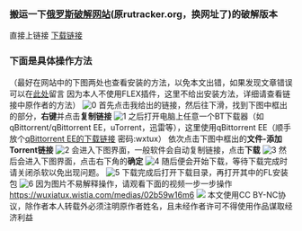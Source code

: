 ### 搬运一下[俄罗斯破解网站](https://rutracker.net/)(原rutracker.org，换网址了)的破解版本
直接上链接
[下载链接](https://rutracker.net/forum/viewtopic.php?t=6621585)

### 下面是具体操作方法
（最好在网站中的下图两处也查看安装的方法，以免本文出错，如果发现文章错误可以在[此处](https://github.com/WuXiaTux/wuxiatux.github.io/issues/2)留言
因为本人不使用FLEX插件，这里不给出安装方法，详细请查看链接中原作者的方法）
![0](https://github.com/user-attachments/assets/d3cc8421-768c-46ae-970a-9d7779661178)
首先点击我给出的链接，然后往下滑，找到下图中框出的部分，**右键**并点击**复制链接**
![1](https://github.com/user-attachments/assets/678a7188-3252-4ab4-a287-23a07517171c)
之后打开电脑上任意一个BT下载器（如qBittorrent/qBittorrent EE，uTorrent，迅雷等），这里使用qBittorrent EE（顺手放个[qBittorrent EE的下载链接](https://kali-linux.lanzn.com/iOdQs2klj0oh
) 密码:wxtux）
依次点击下图中框出的**文件-添加Torrent链接**
![2](https://github.com/user-attachments/assets/a12d643a-a9ae-4831-bb0a-405bd71ac1fc)
会进入下图界面，一般软件会自动复制链接，点击**下载**
![3](https://github.com/user-attachments/assets/7375cd2a-9310-4a48-9c80-84d7f42fbdd2)
然后会进入下图界面，点击右下角的**确定**
![4](https://github.com/user-attachments/assets/e0f967ea-76bb-46b6-b4ba-b7372088884e)
随后便会开始下载，等待下载完成时请关闭杀软以免出现问题。
![5](https://github.com/user-attachments/assets/cc9267e8-7630-4f79-bb0f-e383369585d5)
下载完成后打开下载目录，再打开其中的FL安装包
![6](https://github.com/user-attachments/assets/45c4b8bf-d3eb-47e9-8045-79e883428a70)
因为图片不易解释操作，请观看下面的视频一步一步操作
https://wuxiatux.wistia.com/medias/02b59w16m6
![](https://github.com/user-attachments/assets/eeae10f1-cd2a-4426-a6b3-8c757e0247b6)
本文使用CC BY-NC协议，除作者本人转载外必须注明原作者姓名，且未经作者许可不得使用作品谋取经济利益